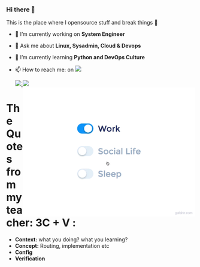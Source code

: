 ### Hi there 👋
This is the place where I opensource stuff and break things 🤣

- 🔭 I’m currently working on **System Engineer**
- 💬 Ask me about **Linux, Sysadmin, Cloud & Devops**
- 🌱 I’m currently learning **Python and DevOps Culture**
- 📫 How to reach me: on <a href="https://www.linkedin.com/in/harryarz/"><img src="https://img.shields.io/badge/linkedin-%230077B5.svg?&style=for-the-badge&logo=linkedin&logoColor=white" height=25></a>


   <p align="left">
    <a href="https://github.com/aryrz">
      <img height="180em" src="https://github-readme-stats-eight-theta.vercel.app/api?username=aryrz&show_icons=true&theme=algolia&include_all_commits=true&count_private=true"/>
      <img height="180em" src="https://github-readme-stats-eight-theta.vercel.app/api/top-langs/?username=aryrz&layout=compact&langs_count=8&theme=algolia"/>
       <img src="https://raw.githubusercontent.com/aryrz/aryrz/main/life_balance.gif" alt="side Image" align="right" width="460" height="auto" />
    </a>
    </p>

# The Quotes from my teacher: 3C + V :

- **Context:** what you doing? what you learning?
- **Concept:** Routing, implementation etc
- **Config**
- **Verification**
